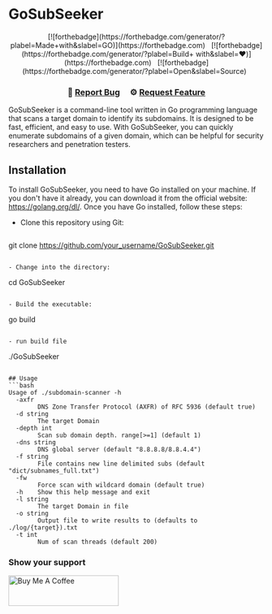 # GoSubSeeker

<center>
[![forthebadge](https://forthebadge.com/generator/?plabel=Made+with&slabel=GO)](https://forthebadge.com) &nbsp;
[![forthebadge](https://forthebadge.com/generator/?plabel=Build+ with&slabel=❤️)](https://forthebadge.com) &nbsp;
[![forthebadge](https://forthebadge.com/generator/?plabel=Open&slabel=Source) &nbsp;
  </center>

<h3 align="center">
    🐞
    <a href="https://github.com/Aryanstha/Code-Chronicles/issues">Report Bug</a> &nbsp; &nbsp;
    ⚙️
    <a href="https://github.com/Aryanstha/Code-Chronicles/issues">Request Feature</a>
</h3>

GoSubSeeker is a command-line tool written in Go programming language that scans a target domain to identify its subdomains. It is designed to be fast, efficient, and easy to use. With GoSubSeeker, you can quickly enumerate subdomains of a given domain, which can be helpful for security researchers and penetration testers.

## Installation

To install GoSubSeeker, you need to have Go installed on your machine. If you don't have it already, you can download it from the official website: https://golang.org/dl/. Once you have Go installed, follow these steps:

- Clone this repository using Git:
  ```bash
git clone https://github.com/your_username/GoSubSeeker.git
  ```
  
- Change into the directory:
```
cd GoSubSeeker
```

- Build the executable:
```
go build
```

- run build file
```
./GoSubSeeker
```

## Usage
```bash
Usage of ./subdomain-scanner -h
  -axfr
		DNS Zone Transfer Protocol (AXFR) of RFC 5936 (default true)
  -d string
		The target Domain
  -depth int
		Scan sub domain depth. range[>=1] (default 1)
  -dns string
		DNS global server (default "8.8.8.8/8.8.4.4")
  -f string
		File contains new line delimited subs (default "dict/subnames_full.txt")
  -fw
		Force scan with wildcard domain (default true)
  -h	Show this help message and exit
  -l string
		The target Domain in file
  -o string
		Output file to write results to (defaults to ./log/{target}).txt
  -t int
		Num of scan threads (default 200)
   ```
   
   ### Show your support

<a href="https://www.buymeacoffee.com/ajty97921p" target="_blank"><img src="https://cdn.buymeacoffee.com/buttons/v2/default-violet.png" alt="Buy Me A Coffee" height= "60px" width= "217px" ></a>

